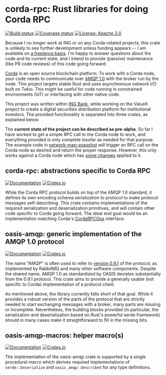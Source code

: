 # corda-rpc: Rust libraries for doing Corda RPC

[![Build status](https://github.com/djc/corda-rpc/workflows/CI/badge.svg)](https://github.com/djc/corda-rpc/actions?query=workflow%3ACI)
[![Coverage status](https://codecov.io/gh/djc/corda-rpc/branch/master/graph/badge.svg)](https://codecov.io/gh/djc/corda-rpc)
[![License: Apache 2.0](https://img.shields.io/badge/License-Apache%202.0-blue.svg)](LICENSE)

Because I no longer work at ING or on any Corda-related projects, this crate is
unlikely to see further development unless funding appears -- I am available on
[a freelance basis](https://xavamedia.nl/). I'm happy to answer questions about
the code and its current state, and I intend to provide (passive) maintenance
(like PR code reviews) of this code going forward.

[Corda](https://www.corda.net/) is an open source blockchain platform. To work with a Corda node,
your code needs to communicate over [AMQP 1.0](https://www.amqp.org/) with the broker run by the node.
This project targets stable Rust and uses asynchronous network I/O built on Tokio. This might be
useful for code running in constrained environments (IoT) or interfacing with other native code.

This project was written within [ING Bank](https://github.com/ing-bank/), while working on the
ValueX project to create a digital securities distribution platform for institutional investors.
The provided functionality is separated into three crates, as explained below.

The **current state of the project can be described as pre-alpha**. So far I have worked to get a simple
RPC call to the Corda node to work, and everything provided is only complete insofar as needed for
that purpose. The example code in [network-map-snapshot](corda-rpc/examples/network-map-snapshot.rs)
will trigger an RPC call on the Corda node as desired and return the proper response. However, this
only works against a Corda node which has [some changes](https://github.com/corda/corda/compare/release/os/4.5...djc:amqp-rpc) applied to it.

## corda-rpc: abstractions specific to Corda RPC

[![Documentation](https://docs.rs/corda-rpc/badge.svg)](https://docs.rs/corda-rpc/)
[![Crates.io](https://img.shields.io/crates/v/corda-rpc.svg)](https://crates.io/crates/corda-rpc)

While the Corda RPC protocol builds on top of the AMQP 1.0 standard, it defines its own encoding
schema serialization to protocol to make protocol messages self-describing. This crate contains
implementations of the required serialization and deserialization primitives, and will contain
other code specific to Corda going forward. The ideal end goal would be an implementation matching
Corda's [CordaRPCOps](https://docs.corda.net/api/kotlin/corda/net.corda.core.messaging/-corda-r-p-c-ops/index.html) interface.

## oasis-amqp: generic implementation of the AMQP 1.0 protocol

[![Documentation](https://docs.rs/oasis-amqp/badge.svg)](https://docs.rs/oasis-amqp/)
[![Crates.io](https://img.shields.io/crates/v/oasis-amqp.svg)](https://crates.io/crates/oasis-amqp)

The name "AMQP" is often used to refer to [version 0.9.1](https://www.rabbitmq.com/resources/specs/amqp0-9-1.pdf)
of the protocol, as implemented by RabbitMQ and many other software components. Despite the shared name,
AMQP 1.0 as standardized by OASIS deviates substantially from the 0.9.1 protocol. This crate aims to provide
a generally usable (not specific to Corda) implementation of a protocol client.

As mentioned above, the library currently falls short of that goal. While it provides a robust version of
the parts of the protocol that are strictly needed to start exchanging messages with a broker, many parts
are missing or incomplete. Nevertheless, the building blocks provided (in particular, the serialization
and deserialization based on Rust's powerful serde framework) should in many cases make it straightforward
to fill in the missing bits.

## oasis-amqp-macros: helper macro(s)

[![Documentation](https://docs.rs/oasis-amqp-macros/badge.svg)](https://docs.rs/oasis-amqp-macros/)
[![Crates.io](https://img.shields.io/crates/v/oasis-amqp-macros.svg)](https://crates.io/crates/oasis-amqp-macros)

The implementation of the oasis-amqp crate is supported by a single procedural macro which derives
required implementations of `serde::Deserialize` and `oasis_amqp::Described` for any type definitions.
